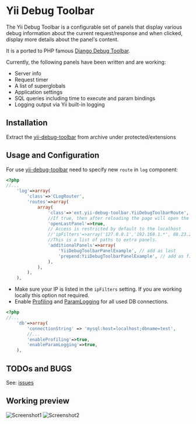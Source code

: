 Yii Debug Toolbar
=================

The Yii Debug Toolbar is a configurable set of panels that display various
debug information about the current request/response and when clicked, display
more details about the panel's content.

It is a ported to PHP famous [Django Debug Toolbar](/django-debug-toolbar/django-debug-toolbar/).

Currently, the following panels have been written and are working:

* Server info
* Request timer
* A list of superglobals
* Application settings
* SQL queries including time to execute and param bindings
* Logging output via Yii built-in logging


## Installation

Extract the [yii-debug-toolbar](/malyshev/yii-debug-toolbar/) from archive under protected/extensions

## Usage and Configuration

For use [yii-debug-toolbar](/malyshev/yii-debug-toolbar/) need to specify new `route` in `log` component:

```php
<?php
//...
    'log'=>array(
        'class'=>'CLogRouter',
        'routes'=>array(
            array(
                'class'=>'ext.yii-debug-toolbar.YiiDebugToolbarRoute',
                //If true, then after reloading the page will open the current panel
                'openLastPanel'=>true,
                // Access is restricted by default to the localhost
                //'ipFilters'=>array('127.0.0.1','192.168.1.*', 88.23.23.0/24),
				//This is a list of paths to extra panels.
				'additionalPanels'=>array(
					'YiiDebugToolbarPanelExample', // add as last
					'prepend:YiiDebugToolbarPanelExample', // add as first
				),
            ),
        ),
    ),
```

* Make sure your IP is listed in the `ipFilters` setting. If you are working locally this option not required.
* Enable [Profiling](http://www.yiiframework.com/doc/api/1.1/CDbConnection#enableProfiling-detail "") and [ParamLogging](http://www.yiiframework.com/doc/api/1.1/CDbConnection#enableParamLogging-detail "") for all used DB connections.

```php
<?php
//...
	'db'=>array(
	    'connectionString' => 'mysql:host=localhost;dbname=test',
	    //...
	    'enableProfiling'=>true,
	    'enableParamLogging'=>true,
	),
```

## TODOs and BUGS

See: [issues](/malyshev/yii-debug-toolbar/issues)

## Working preview
<img src="http://farm7.static.flickr.com/6177/6168425725_87de9089e7_z.jpg" alt="Screenshot1" />
<img src="http://farm8.staticflickr.com/7034/6417218835_21f8c4a558_z.jpg" alt="Screenshot2" />


